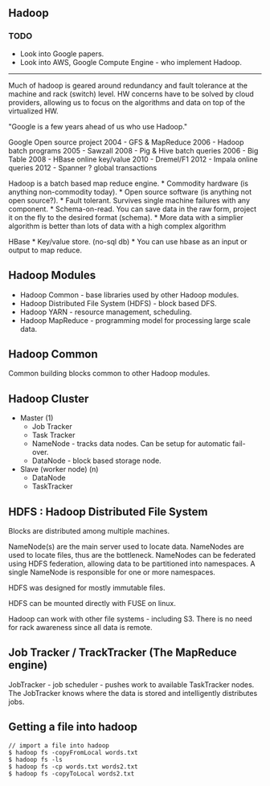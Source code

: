 ## Hadoop ##

### TODO

* Look into Google papers.
* Look into AWS, Google Compute Engine - who implement Hadoop.

---

Much of hadoop is geared around redundancy and fault tolerance at the machine and rack (switch) level. HW concerns have to be solved by cloud providers, allowing us to focus on the algorithms and data on top of the virtualized HW.

"Google is a few years ahead of us who use Hadoop."

Google                     Open source project
2004 - GFS & MapReduce       2006 - Hadoop           batch programs
2005 - Sawzall               2008 - Pig & Hive       batch queries
2006 - Big Table             2008 - HBase            online key/value
2010 - Dremel/F1             2012 - Impala           online queries
2012 - Spanner               ?                       global transactions

Hadoop is a batch based map reduce engine.
	* Commodity hardware (is anything non-commodity today).
	* Open source software (is anything not open source?).
	* Fault tolerant. Survives single machine failures with any component.
	* Schema-on-read. You can save data in the raw form, project it on the fly to the desired format (schema).
	* More data with a simplier algorithm is better than lots of data with a high complex algorithm

HBase
	* Key/value store. (no-sql db)
	* You can use hbase as an input or output to map reduce.


## Hadoop Modules ##

* Hadoop Common - base libraries used by other Hadoop modules.
* Hadoop Distributed File System (HDFS) - block based DFS.
* Hadoop YARN - resource management, scheduling.
* Hadoop MapReduce - programming model for processing large scale data.

## Hadoop Common ##

Common building blocks common to other Hadoop modules.

## Hadoop Cluster ##

* Master (1)
	* Job Tracker
	* Task Tracker
	* NameNode - tracks data nodes. Can be setup for automatic fail-over.
	* DataNode - block based storage node.
* Slave (worker node) (n)
	* DataNode
	* TaskTracker

## HDFS : Hadoop Distributed File System ##

Blocks are distributed among multiple machines.

NameNode(s) are the main server used to locate data. NameNodes are used to locate files, thus are the bottleneck. NameNodes can be federated using HDFS federation, allowing data to be partitioned into namespaces. A single NameNode is responsible for one or more namespaces.

HDFS was designed for mostly immutable files.

HDFS can be mounted directly with FUSE on linux.

Hadoop can work with other file systems - including S3. There is no need for rack awareness since all data is remote.


## Job Tracker / TrackTracker (The MapReduce engine) ##

JobTracker - job scheduler - pushes work to available TaskTracker nodes. The JobTracker knows where the data is stored and intelligently distributes jobs.


## Getting a file into hadoop

```
// import a file into hadoop
$ hadoop fs -copyFromLocal words.txt
$ hadoop fs -ls
$ hadoop fs -cp words.txt words2.txt
$ hadoop fs -copyToLocal words2.txt
```
